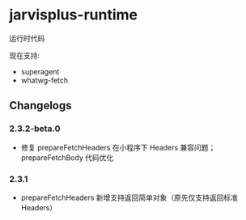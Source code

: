 # jarvisplus-runtime

运行时代码

现在支持:

- superagent
- whatwg-fetch

## Changelogs

### 2.3.2-beta.0

- 修复 prepareFetchHeaders 在小程序下 Headers 兼容问题；prepareFetchBody 代码优化

### 2.3.1

- prepareFetchHeaders 新增支持返回简单对象（原先仅支持返回标准 Headers）
